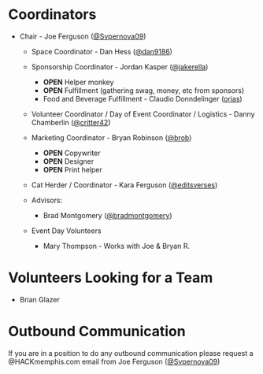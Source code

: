 Coordinators
====

* Chair - Joe Ferguson ([@Svpernova09](https://github.com/svpernova09))
  * Space Coordinator - Dan Hess ([@dan9186](https://github.com/dan9186))
  * Sponsorship Coordinator - Jordan Kasper ([@jakerella](https://github.com/jakerella))
      * __OPEN__ Helper monkey
      * __OPEN__ Fulfillment (gathering swag, money, etc from sponsors)
	* Food and Beverage Fulfillment - Claudio Donndelinger ([orias](https://github.com/orias))
  * Volunteer Coordinator / Day of Event Coordinator / Logistics - Danny Chamberlin ([@critter42](https://github.com/critter42))
	
  * Marketing Coordinator - Bryan Robinson ([@brob](http://github.com/brob))
      * __OPEN__ Copywriter
      * __OPEN__ Designer
      * __OPEN__ Print helper
  * Cat Herder / Coordinator - Kara Ferguson ([@editsverses](https://github.com/editsverses))
  * Advisors:
      * Brad Montgomery ([@bradmontgomery](https://github.com/bradmontgomery))
  * Event Day Volunteers
    * Mary Thompson - Works with Joe & Bryan R.


Volunteers Looking for a Team
====

* Brian Glazer

Outbound Communication
====
If you are in a position to do any outbound communication please request a @HACKmemphis.com email from Joe Ferguson ([@Svpernova09](https://github.com/svpernova09))
